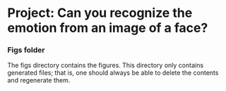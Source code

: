 # Project: Can you recognize the emotion from an image of a face?


### Figs folder

The figs directory contains the figures. This directory only contains generated files; that is, one should always be able to delete the contents and regenerate them.
